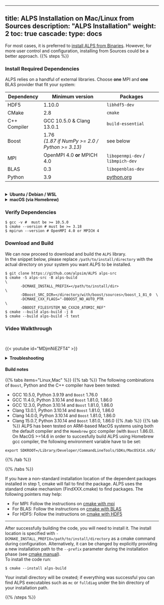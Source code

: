 
---
title: ALPS Installation on Mac/Linux from Sources
description: "ALPS Installation"
weight: 2
toc: true
cascade:
    type: docs
---

For most cases, it is preferred to [install ALPS from Binaries](./binary.md). However, for more user control and configuration, installing from Sources could be a better approach. 
{{% steps %}}

### Install Required Dependencies

ALPS relies on a handful of external libraries. 
Choose **one** MPI and **one** BLAS provider that fit your system:

| Dependency | Minimum version | Packages
|----------|--------------------|---------------------------|
| HDF5     | 1.10.0 | `libhdf5-dev`|
| CMake | 2.8 | `cmake`|
| C++ Compiler | GCC 10.5.0 & Clang 13.0.1 | `build-essential` |
| Boost | 1.76 <br>*(1.87 if NumPy >= 2.0 / Python >= 3.13)* | see below |
| MPI | OpenMPI 4.0 **or** MPICH 4.0 | `libopenmpi-dev` / `libmpich-dev`|
| BLAS | 0.3 | `libopenblas-dev`
| Python | 3.9 | [python.org](https://www.python.org/) |


<br>
      
<details>
<summary><strong> Ubuntu / Debian / WSL</strong> </summary>
 
 
  ```ShellSession
$ sudo apt update
$ sudo apt install build-essential cmake \
                   libhdf5-dev \
                   libopenblas-dev \
                   libopenmpi-dev openmpi-bin # or: libpich-dev mpich

# download and install Boost v1.81.0:
$ wget https://archives.boost.io/release/1.81.0/source/boost_1_81_0.tar.gz
$ tar -xzf boost_1_81_0.tar.gz

# install Python libs:
$ pip install numpy scipy # python libraries 
# or 
$ python3 -m pip install numpy scipy
```
</details>
<details>
<summary><strong> macOS (via Homebrew)</strong> </summary>

 ```ShellSession
$ brew update
$ brew install cmake hdf5 \
               openblas open-mpi # or: mpich

# download and install Boost:
$ brew install boost

# install Python libs:
$ pip3 install numpy scipy 
```
</details>

### Verify Dependencies

 ```ShellSession
$ gcc -v #  must be >= 10.5.0
$ cmake --version # must be >= 3.18
$ mpirun --version # OpenMPI 4.0 or MPICH 4
```

### Download and Build
We can now proceed to download and build the `ALPS` library. <br>
In the snippet below, please replace `/path/to/install/directory` with the actual directory on your system you want ALPS to be installed.

  ```ShellSession
  $ git clone https://github.com/alpsim/ALPS alps-src
  $ cmake -S alps-src -B alps-build                                     \
         -DCMAKE_INSTALL_PREFIX=</path/to/install/dir>                  \
         -DBoost_SRC_DIR=</directory/with/boost/sources>/boost_1_81_0  \
         -DCMAKE_CXX_FLAGS="-DBOOST_NO_AUTO_PTR                         \
         -DBOOST_FILESYSTEM_NO_CXX20_ATOMIC_REF"
  $ cmake --build alps-build -j 8
  $ cmake --build alps-build -t test
  ```

### Video Walkthrough
<br>

{{< youtube id="MDjmNiEZFT4" >}}


<details>
<summary><strong>Troubleshooting</strong></summary>

* **Need a different MPI or BLAS?**  <br> Substitute the package names above with your cluster's module (e.g. [Intel MKL/OneAPI](https://www.intel.com/content/www/us/en/developer/tools/oneapi/onemkl.html), [AMD AOCL](https://www.amd.com/en/developer/aocl.html), [IBM ESSL](https://www.ibm.com/docs/en/essl/6.2?topic=whats-new), etc). [Cmake](https://cmake.org/) is a build system that will find the locations of the above packages and generate compilation instructions in Makefiles.
* **Python errors** <br> Ensure you are using Python 3.9 at a minimum. Note: some installations (e.g. macOS) use `pip3` instead of pip. Refer to the [python website](https://www.python.org/) for support in installing the correct version.
* **MPI mismatch?**   <br> Ensure that CMake is using the same MPI version as `mpirun --version`
* **Boost errors** <br > We have tested building `ALPS` with `Boost` versions `1.76.0` through `1.81.0` (please refere to the [build notes](#build-notes) for the combination of supported `boost` versions with different compilers and Python version)

</details>

#### Build notes

{{% tabs items="Linux,Mac" %}}
{{% tab %}}
The following combinations of `Boost`, Python and the C++ compiler have been tested:
  - GCC 10.5.0, Python 3.9.19 and `Boost` 1.76.0
  - GCC 11.4.0, Python 3.10.14 and `Boost` 1.81.0, 1.86.0
  - GCC 12.3.0, Python 3.10.14 and `Boost` 1.81.0, 1.86.0
  - Clang 13.0.1, Python 3.10.14 and `Boost` 1.81.0, 1.86.0
  - Clang 14.0.0, Python 3.10.14 and `Boost` 1.81.0, 1.86.0
  - Clang 15.0.7, Python 3.10.14 and `Boost` 1.81.0, 1.86.0
{{% /tab %}}
{{% tab %}}
ALPS has been tested on ARM-based MacOS systems using both the default compiler and the `Homebrew` gcc compiler (with `Boost` 1.86.0).
On MacOS >=14.6 in order to succesfully build ALPS using Homebrew gcc compiler, the following environment variable have to be set:

```ShellSession
export SDKROOT=/Library/Developer/CommandLineTools/SDKs/MacOSX14.sdk/
```

{{% /tab %}}

{{% /tabs %}}

If you have a non-standard installation location of the dependent packages installed in step 1, cmake will fail to find the package. ALPS uses the standard cmake mechanism (FindXXX.cmake) to find packages. The following pointers may help:
  - For MPI: Follow the instructions on [cmake with mpi](https://cmake.org/cmake/help/latest/module/FindMPI.html)
  - For BLAS: Follow the instructions on [cmake with BLAS](https://cmake.org/cmake/help/latest/module/FindBLAS.html)
  - For HDF5: Follow the instructions on [cmake with HDF5](https://cmake.org/cmake/help/latest/module/FindHDF5.html)

***

After successfully building the code, you will need to install it. The install location is specified with `-DCMAKE_INSTALL_PREFIX=/path/to/install/directory` as a cmake command during configuration. Alternatively, it can be changed by explicitly providing a new installation path to the `--prefix` parameter during the installation phase (see [cmake manual](https://cmake.org/cmake/help/latest/manual/cmake.1.html#cmdoption-cmake--install-0)).
<br>
To install the code run:

  ```ShellSession
  $ cmake --install alps-build
  ```
Your install directory will be created; if everything was successful you can find ALPS executables such as `mc` or `fulldiag` under the bin directory of your installation path.

{{% /steps %}}


